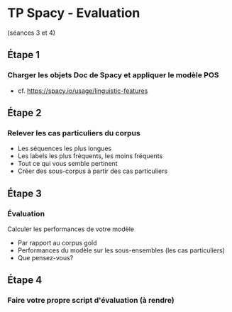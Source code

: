 # TP Spacy - Evaluation 
(séances 3 et 4)

## Étape 1
### Charger les objets Doc de Spacy et appliquer le modèle POS
- cf. https://spacy.io/usage/linguistic-features

## Étape 2
### Relever les cas particuliers du corpus 
- Les séquences les plus longues
- Les labels les plus fréquents, les moins fréquents  
- Tout ce qui vous semble pertinent 
- Créer des sous-corpus à partir des cas particuliers 

## Étape 3 
### Évaluation
Calculer les performances de votre modèle
 - Par rapport au corpus gold 
 - Performances du modèle sur les sous-ensembles (les cas particuliers) 
 - Que pensez-vous? 

## Étape 4 
### Faire votre propre script d'évaluation (à rendre) 



